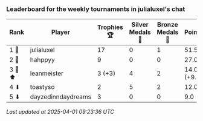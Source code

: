 ### Leaderboard for the weekly tournaments in julialuxel's chat
| Rank | Player | Trophies 🏆 | Silver Medals 🥈 | Bronze Medals 🥉 | Points |
|------|--------|-------------|------------------|------------------|--------|
| 1 🥇 | julialuxel | 17 | 0 | 1 | 51.5 |
| 2 🥈 | hahppyy | 9 | 0 | 0 | 27.0 |
| 3 🥉 ⬆| leanmeister | 3 (+3) | 4 | 2 | 14.0 (+9.0) |
| 4 ⬇| toastyso | 2 | 5 | 2 | 12.0 |
| 5 ⬇| dayzedinndaydreams | 3 | 0 | 0 | 9.0 |

_Last updated at 2025-04-01 09:23:36 UTC_